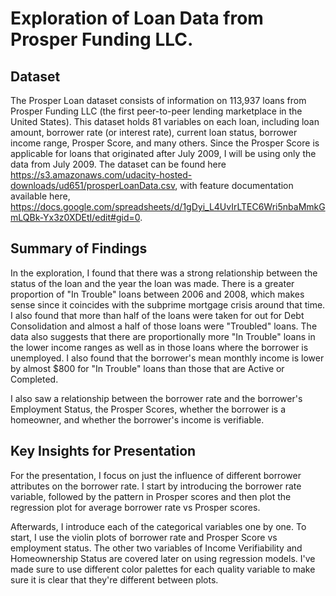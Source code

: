 # Exploration of Loan Data from Prosper Funding LLC.

## Dataset
The Prosper Loan dataset consists of information on 113,937 loans from Prosper
Funding LLC (the first peer-to-peer lending marketplace in the United States).
This dataset holds 81 variables on each loan, including loan amount, borrower
rate (or interest rate), current loan status, borrower income range,
Prosper Score, and many others. Since the Prosper Score is applicable for loans
that originated after July 2009, I will be using only the data from July 2009.
The dataset can be found here
https://s3.amazonaws.com/udacity-hosted-downloads/ud651/prosperLoanData.csv,
with feature documentation available here,
https://docs.google.com/spreadsheets/d/1gDyi_L4UvIrLTEC6Wri5nbaMmkGmLQBk-Yx3z0XDEtI/edit#gid=0.


## Summary of Findings

In the exploration, I found that there was a strong relationship between the
status of the loan and the year the loan was made. There is a greater proportion
of "In Trouble" loans between 2006 and 2008, which makes sense since it coincides
with the subprime mortgage crisis around that time. I also found that more than
half of the loans were taken for out for Debt Consolidation and almost a half
of those loans were "Troubled" loans. The data also suggests that there are
proportionally more "In Trouble" loans in the lower income ranges as well as in
those loans where the borrower is unemployed. I also found that the
borrower's mean monthly income is lower by almost $800 for "In Trouble" loans
than those that are Active or Completed.

I also saw a relationship between the borrower rate and the borrower's
Employment Status, the Prosper Scores, whether the borrower is
a homeowner, and whether the borrower's income is verifiable.

## Key Insights for Presentation

For the presentation, I focus on just the influence of different borrower
attributes on the borrower rate. I start by introducing the borrower rate
variable, followed by the pattern in Prosper scores and then plot the
regression plot for average borrower rate vs Prosper scores.

Afterwards, I introduce each of the categorical variables one by one. To start,
I use the violin plots of borrower rate and Prosper Score vs employment status.
The other two variables of Income Verifiability and Homeownership Status are
covered later on using regression models. I've made sure to use different color
palettes for each quality variable to make sure it is clear that they're
different between plots.
